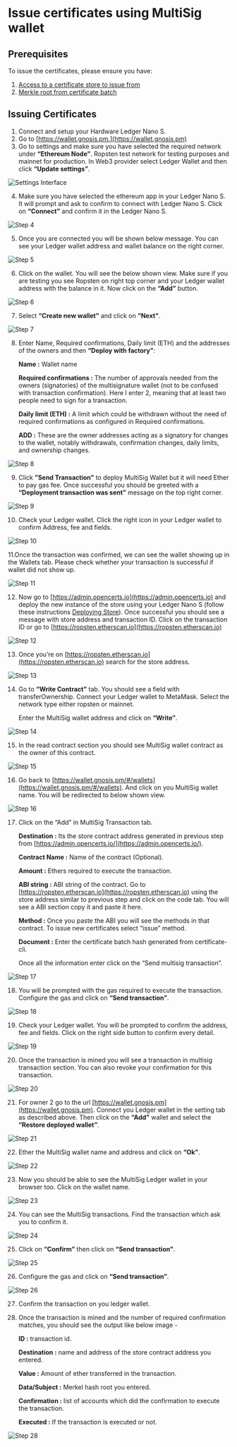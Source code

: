 # Issue certificates using MultiSig wallet

## Prerequisites

To issue the certificates, please ensure you have:

1. [Access to a certificate store to issue from](./deploying_store.md)
2. [Merkle root from certificate batch](./batching_certificates.md)

## Issuing Certificates

1. Connect and setup your Hardware Ledger Nano S.
2. Go to [https://wallet.gnosis.pm.](https://wallet.gnosis.pm)
3. Go to settings and make sure you have selected the required network under **“Ethereum Node”**. Ropsten test network for testing purposes and mainnet for production. In Web3 provider select Ledger Wallet and then click **“Update settings”**.


![Settings Interface](./assets/issuing-multisig-certificates/img_1.png)


4. Make sure you have selected the ethereum app in your Ledger Nano S. It will prompt and ask to confirm to connect with Ledger Nano S. Click on **“Connect”** and confirm it in the Ledger Nano S. 


![Step 4](./assets/issuing-multisig-certificates/img_2.png)


5. Once you are connected you will be shown below message. You can see your Ledger wallet address and wallet balance on the right corner.


![Step 5](./assets/issuing-multisig-certificates/img_3.png)


6. Click on the wallet. You will see the below shown view. Make sure if you are testing you see Ropsten on right top corner and your Ledger wallet address with the balance in it. Now click on the **“Add”** button.


![Step 6](./assets/issuing-multisig-certificates/img_4.png)


7. Select **“Create new wallet”** and click on **“Next”**.


![Step 7](./assets/issuing-multisig-certificates/img_5.png)


8. Enter Name, Required confirmations, Daily limit (ETH) and the addresses of the owners and then **“Deploy with factory”**:

    **Name :** Wallet name

    **Required confirmations :** The number of approvals needed from the owners (signatories) of the multisignature wallet (not to be confused with transaction confirmation). Here I enter 2, meaning that at least two people need to sign for a transaction.

    **Daily limit (ETH) :** A limit which could be withdrawn without the need of required confirmations as configured in Required confirmations.

    **ADD :** These are the owner addresses acting as a signatory for changes to the wallet, notably withdrawals, confirmation changes, daily limits, and ownership changes.


![Step 8](./assets/issuing-multisig-certificates/img_6.png)


9. Click **”Send Transaction”** to deploy MultiSig Wallet but it will need Ether to pay gas fee. Once successful you should be greeted with a **“Deployment transaction was sent”** message on the top right corner.


![Step 9](./assets/issuing-multisig-certificates/img_7.png)


10. Check your Ledger wallet. Click the right icon in your Ledger wallet to confirm Address, fee and fields. 


![Step 10](./assets/issuing-multisig-certificates/img_8.png)


11.Once the transaction was confirmed, we can see the wallet showing up in the Wallets tab. Please check whether your transaction is successful if wallet did not show up.


![Step 11](./assets/issuing-multisig-certificates/img_9.png)


12. Now go to [https://admin.opencerts.io](https://admin.opencerts.io) and deploy the new instance of the store using your Ledger Nano S (follow these instructions [Deploying Store](./deploying_store.md)).
Once successful you should see a message with store address and transaction ID. Click on the transaction ID or go to [https://ropsten.etherscan.io](https://ropsten.etherscan.io)


![Step 12](./assets/issuing-multisig-certificates/img_10.png)
  

13. Once you’re on [https://ropsten.etherscan.io](https://ropsten.etherscan.io) search for the store address. 


![Step 13](./assets/issuing-multisig-certificates/img_11.png)


14. Go to **“Write Contract”** tab. You should see a field with transferOwnership. Connect your Ledger wallet to MetaMask. Select the network type either ropsten or mainnet.

    Enter the MultiSig wallet address and click on **“Write”**.


![Step 14](./assets/issuing-multisig-certificates/img_12.png)


15. In the read contract section you should see MultiSig wallet contract as the owner of this contract.


![Step 15](./assets/issuing-multisig-certificates/img_13.png)


16. Go back to [https://wallet.gnosis.pm/#/wallets](https://wallet.gnosis.pm/#/wallets). And click on you MultiSig wallet name. You will be redirected to below shown view.


![Step 16](./assets/issuing-multisig-certificates/img_14.png)


17. Click on the “Add” in MultiSig Transaction tab. 

    **Destination :** Its the store contract address generated in previous step from [https://admin.opencerts.io/](https://admin.opencerts.io/).

    **Contract Name :** Name of the contract (Optional).

    **Amount :** Ethers required to execute the transaction.

    **ABI string :** ABI string of the contract. Go to [https://ropsten.etherscan.io](https://ropsten.etherscan.io) using the store address similar to previous step and click on the code tab. You will see a ABI section copy it and paste it here. 

    **Method :** Once you paste the ABI you will see the methods in that contract. To issue new certificates select “issue” method.

    **Document :** Enter the certificate batch hash generated from certificate-cli.

    Once all the information enter click on the “Send multisig transaction”.

![Step 17](./assets/issuing-multisig-certificates/img_15.png)

18. You will be prompted with the gas required to execute the transaction. Configure the gas and click on **“Send transaction”**.

![Step 18](./assets/issuing-multisig-certificates/img_16.png)

19. Check your Ledger wallet. You will be prompted to confirm the address, fee and fields. Click on the right side button to confirm every detail.

![Step 19](./assets/issuing-multisig-certificates/img_17.png)

20. Once the transaction is mined you will see a transaction in multisig transaction section. You can also revoke your confirmation for this transaction.

![Step 20](./assets/issuing-multisig-certificates/img_18.png)

21. For owner 2 go to the url [https://wallet.gnosis.pm](https://wallet.gnosis.pm). Connect you Ledger wallet in the setting tab as described above. Then click on the **“Add”** wallet and select the **“Restore deployed wallet”**.

![Step 21](./assets/issuing-multisig-certificates/img_19.png)

22. Ether the MultiSig wallet name and address and click on **“Ok”**.

![Step 22](./assets/issuing-multisig-certificates/img_20.png)

23. Now you should be able to see the MultiSig Ledger wallet in your browser too. Click on the wallet name.

![Step 23](./assets/issuing-multisig-certificates/img_21.png)

24. You can see the MultiSig transactions. Find the transaction which ask you to confirm it.


![Step 24](./assets/issuing-multisig-certificates/img_22.png)


25. Click on **“Confirm”** then click on **“Send transaction”**.


![Step 25](./assets/issuing-multisig-certificates/img_23.png)


26. Configure the gas and click on **“Send transaction”**.


![Step 26](./assets/issuing-multisig-certificates/img_24.png)


27. Confirm the transaction on you ledger wallet. 


28. Once the transaction is mined and the number of required confirmation matches, you should see the output like below image -

    **ID :** transaction id.

    **Destination :** name and address of the store contract address you entered.

    **Value :** Amount of ether transferred in the transaction.

    **Data/Subject :** Merkel hash root you entered.

    **Confirmation :** list of accounts which did the confirmation to execute the transaction.

    **Executed :** If the transaction is executed or not.


![Step 28](./assets/issuing-multisig-certificates/img_25.png)